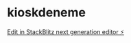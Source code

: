 # kioskdeneme

[Edit in StackBlitz next generation editor ⚡️](https://stackblitz.com/~/github.com/byildiz78/kioskdeneme)